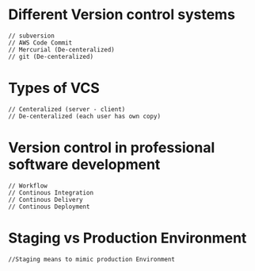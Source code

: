 # Different Version control systems
~~~
// subversion
// AWS Code Commit
// Mercurial (De-centeralized)
// git (De-centeralized) 

~~~

# Types of VCS
~~~
// Centeralized (server - client)
// De-centeralized (each user has own copy)
~~~

# Version control in professional software development
~~~
// Workflow 
// Continous Integration
// Continous Delivery
// Continous Deployment
~~~
# Staging vs Production Environment
~~~
//Staging means to mimic production Environment
~~~
